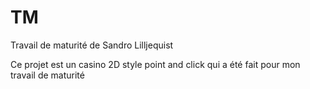 # TM

Travail de maturité de Sandro Lilljequist

Ce projet est un casino 2D style point and click qui a été fait pour mon travail de maturité
